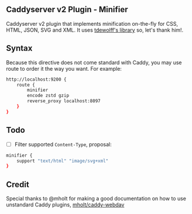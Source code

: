 ## Caddyserver v2 Plugin - Minifier

Caddyserver v2 plugin that implements minification on-the-fly for CSS, HTML, JSON, SVG and XML. It uses [tdewolff's library](https://github.com/tdewolff/minify) so, let's thank him!.

## Syntax

Because this directive does not come standard with Caddy, you may use route to order it the way you want. For example:

```sh
http://localhost:9200 {
	route {
		minifier
		encode zstd gzip
		reverse_proxy localhost:8097
	}
}
```

## Todo

- [ ] Filter supported `Content-Type`, proposal:

```sh
minifier {
    support "text/html" "image/svg+xml"
}
```

## Credit

Special thanks to @mholt for making a good documentation on how to use unstandard Caddy plugins, [mholt/caddy-webdav](https://github.com/mholt/caddy-webdav)
